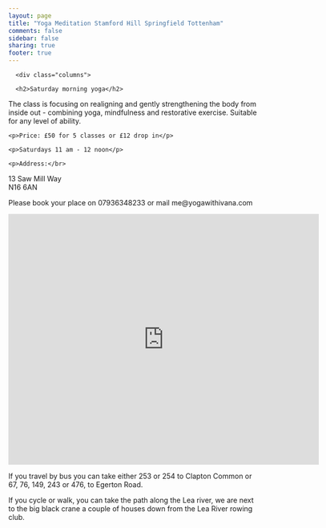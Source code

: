```yaml
---
layout: page
title: "Yoga Meditation Stamford Hill Springfield Tottenham"
comments: false
sidebar: false
sharing: true
footer: true
---
```


<div id="yoga-stamford-hill">
      
      <div class="columns">
      
      <h2>Saturday morning yoga</h2>
        
<p>The class is focusing on realigning and gently strengthening the body from inside out - combining yoga, mindfulness and restorative exercise. Suitable for any level of ability.</p> 
      

    <p>Price: £50 for 5 classes or £12 drop in</p>
    
    <p>Saturdays 11 am - 12 noon</p>
 
	<p>Address:</br>
 
13 Saw Mill Way</br>
N16 6AN</p>

<p>Please book your place on 07936348233 or mail me@yogawithivana.com</p></div>

<p><iframe src="https://www.google.com/maps/embed?pb=!1m18!1m12!1m3!1d9918.241230356625!2d-0.06924387730723325!3d51.57629359394139!2m3!1f0!2f0!3f0!3m2!1i1024!2i768!4f13.1!3m3!1m2!1s0x48761c470e248221%3A0x6bcaa8d81f9205ed!2sSaw+Mill+Way%2C+London+N16!5e0!3m2!1sen!2suk!4v1424044539393" width="620" height="500" frameborder="0" style="border:0"></iframe></p>

<p>If you travel by bus you can take either 253 or 254 to Clapton Common or 67, 76, 149, 243 or 476, to Egerton Road.</p>

<p>If you cycle or walk, you can take the path along the Lea river, we are next to the big black crane a couple of houses down from the Lea River rowing club.</p>

</div>